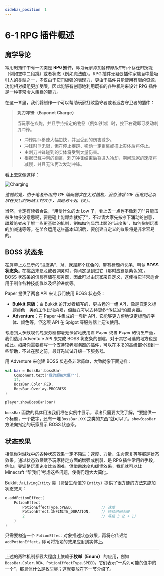 ```yaml
---
sidebar_position: 1
---
```


# 6-1 RPG 插件概述

## 魔学导论

常用的插件中有一大类是 **RPG 插件**，即为玩家添加各种原版中所不存在的技能（例如空中二段跳）或者状态（例如魔法值）。RPG 插件无疑是插件家族当中最吸引人的类型之一，不仅由于它们极强的表现力，更由于插件只能使用有限的资源，功能相对模组更加受限，因此能够有创意地利用既有的各种机制来设计 RPG 插件是一种非常令人羡慕的能力。

在这一章里，我们将制作一个可以帮助玩家打败监守者或者远古守卫者的插件：

> **刺刀冲锋（Bayonet Charge）**
>
> 当玩家在疾跑，并且手持指定的物品（例如铁剑）时，按下右键即可发动刺刀冲锋。
>
> - 冲锋期间移速大幅加快，并且受到的伤害减少。
> - 冲锋时间无限，但在停止疾跑、移动一定距离或撞上实体后将停止。
> - 由刺刀冲锋碰到的实体将受到大量伤害。
> - 根据已经冲刺的距离，刺刀冲锋结束后将进入冷却，期间玩家的速度将减慢，并且无法再次发动冲锋。

看上去就像这样：

![Charging](/img/contents/bayonet-charging.png)

*遗憾的是，由于笔者所用的 GIF 编码器实在太过糟糕，没办法将 GIF 压缩到足以放在我们的网站上的大小，真是对不起（笑）。*

当然，肯定有读者会说，“用剑什么的太 Low 了，看上去一点也不像刺刀”“只能击杀生物多没意思啊，要是碰上能爆炸就好了”，不过请大家先按捺下涌动的创意，跟着笔者来了解一些更基础的机制，例如如何显示上面的“进度条”，如何控制玩家的加减速等等。在学会运用这些基本知识后，要创建自定义的效果将是非常容易的。

## BOSS 状态条

在屏幕上方显示的“进度条”，对，就是那个红色的，带有标题的长条，叫做 **BOSS 状态条**。在挑战末影龙或者凋灵时，你肯定见到过它（那时应该是紫色的）。BOSS 状态条的信息存储在服务器，因此可以由玩家来自定义，这使得它非常适合用于制作各种技能值以及经验进度等。

Paper 提供了两套 API 来让我们使用 BOSS 状态条：

- **Bukkit 原版**：由 Bukkit 的开发者编写的，更古老的一组 API，像是自定义标题颜色一类的工作比较麻烦，但胜在可以支持更多“传统派”的服务器。
- **Adventure**：在 Paper 中集成的一套新 API，它能够更方便地设定标题的字体、颜色等，但这项 API 在 Spigot 等服务器上无法使用。

考虑到大多数现代的服务器都毫无保留地使用着 Paper 或者 Paper 的衍生产品，我们选用 Adventure API 来完成 BOSS 状态条的创建，对于其它可选的地方也是如此。如果你需要编写一个支持较老服务器的插件，可以在本书的高级部分找到一些帮助，不过在那之前，最好先试试升级一下服务器。

用 Adventure 来创建 BOSS 状态条非常简单，大致就像下面这样：

```kotlin
val bar = BossBar.bossBar(
    Component.text("我的超级大僵尸"),
    1f,
    BossBar.Color.RED,
    BossBar.Overlay.PROGRESS
)

player.showBossBar(bar)
```

`bossBar` 函数的具体用法我们将在实例中展示，读者只需要大致了解，“要提供一个标题，一个数字，还有一堆 `BossBar.XXX` 之类的东西”就可以了。`showBossBar` 方法向指定的玩家展示 BOSS 状态条。

## 状态效果

相信你对游戏中的各种状态效果一定不陌生：速度、力量、生命恢复等等都是状态效果。通过状态效果赋予玩家特定方面的增强或削弱，是 RPG 插件常用的手段，例如，要调整玩家速度比较困难，但借助速度和缓慢效果，我们就可以让 Minecraft “帮我们”考虑这些问题，使得问题大大简化。

Bukkit 为 `LivingEntity` 类（具备生命值的 `Entity`）提供了很方便的方法来施加状态效果：

```kotlin
e.addPotionEffect(
    PotionEffect(
        PotionEffectType.SPEED,             // 速度
        PotionEffect.INFINITE_DURATION,     // 持续时间无限
        2                                   // 等级 3（2 + 1）
    )
)
```

只需要构造一个 `PotionEffect` 对象描述状态效果，再将它传递给 `addPotionEffect`，即可将指定的效果应用到实体上。

---

上述的两种机制都很大程度上依赖于**枚举（Enum）** 的应用，例如 `BossBar.Color.RED`、`PotionEffectType.SPEED`，它们表示“一系列可能的值中的一个”，那具体什么是枚举呢？这就要放在下一节介绍了。